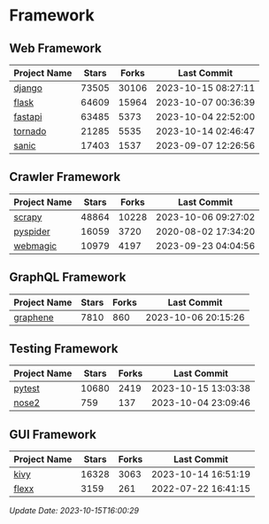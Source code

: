 # Framework

## Web Framework
| Project Name | Stars | Forks | Last Commit |
| ------------ | ----- | ----- | ----------- |
| [django](https://github.com/django/django) | 73505 | 30106 | 2023-10-15 08:27:11 |
| [flask](https://github.com/pallets/flask) | 64609 | 15964 | 2023-10-07 00:36:39 |
| [fastapi](https://github.com/tiangolo/fastapi) | 63485 | 5373 | 2023-10-04 22:52:00 |
| [tornado](https://github.com/tornadoweb/tornado) | 21285 | 5535 | 2023-10-14 02:46:47 |
| [sanic](https://github.com/sanic-org/sanic) | 17403 | 1537 | 2023-09-07 12:26:56 |

## Crawler Framework
| Project Name | Stars | Forks | Last Commit |
| ------------ | ----- | ----- | ----------- |
| [scrapy](https://github.com/scrapy/scrapy) | 48864 | 10228 | 2023-10-06 09:27:02 |
| [pyspider](https://github.com/binux/pyspider) | 16059 | 3720 | 2020-08-02 17:34:20 |
| [webmagic](https://github.com/code4craft/webmagic) | 10979 | 4197 | 2023-09-23 04:04:56 |

## GraphQL Framework
| Project Name | Stars | Forks | Last Commit |
| ------------ | ----- | ----- | ----------- |
| [graphene](https://github.com/graphql-python/graphene) | 7810 | 860 | 2023-10-06 20:15:26 |

## Testing Framework
| Project Name | Stars | Forks | Last Commit |
| ------------ | ----- | ----- | ----------- |
| [pytest](https://github.com/pytest-dev/pytest) | 10680 | 2419 | 2023-10-15 13:03:38 |
| [nose2](https://github.com/nose-devs/nose2) | 759 | 137 | 2023-10-04 23:09:46 |

## GUI Framework
| Project Name | Stars | Forks | Last Commit |
| ------------ | ----- | ----- | ----------- |
| [kivy](https://github.com/kivy/kivy) | 16328 | 3063 | 2023-10-14 16:51:19 |
| [flexx](https://github.com/flexxui/flexx) | 3159 | 261 | 2022-07-22 16:41:15 |

*Update Date: 2023-10-15T16:00:29*